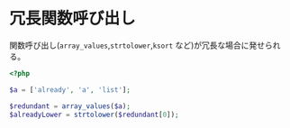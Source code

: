# 冗長関数呼び出し

関数呼び出し(`array_values`,`strtolower`,`ksort` など)が冗長な場合に発せられる。

```php
<?php

$a = ['already', 'a', 'list'];

$redundant = array_values($a);
$alreadyLower = strtolower($redundant[0]);
```
